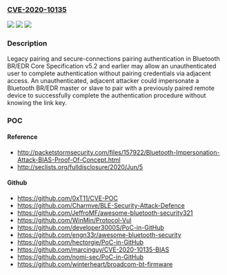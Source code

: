 ### [CVE-2020-10135](https://cve.mitre.org/cgi-bin/cvename.cgi?name=CVE-2020-10135)
![](https://img.shields.io/static/v1?label=Product&message=BR%2FEDR&color=blue)
![](https://img.shields.io/static/v1?label=Version&message=5.2%3C%3D%205.2%20&color=brighgreen)
![](https://img.shields.io/static/v1?label=Vulnerability&message=CWE-757%20Selection%20of%20Less-Secure%20Algorithm%20During%20Negotiation%20('Algorithm%20Downgrade')&color=brighgreen)

### Description

Legacy pairing and secure-connections pairing authentication in Bluetooth BR/EDR Core Specification v5.2 and earlier may allow an unauthenticated user to complete authentication without pairing credentials via adjacent access. An unauthenticated, adjacent attacker could impersonate a Bluetooth BR/EDR master or slave to pair with a previously paired remote device to successfully complete the authentication procedure without knowing the link key.

### POC

#### Reference
- http://packetstormsecurity.com/files/157922/Bluetooth-Impersonation-Attack-BIAS-Proof-Of-Concept.html
- http://seclists.org/fulldisclosure/2020/Jun/5

#### Github
- https://github.com/0xT11/CVE-POC
- https://github.com/Charmve/BLE-Security-Attack-Defence
- https://github.com/JeffroMF/awesome-bluetooth-security321
- https://github.com/WinMin/Protocol-Vul
- https://github.com/developer3000S/PoC-in-GitHub
- https://github.com/engn33r/awesome-bluetooth-security
- https://github.com/hectorgie/PoC-in-GitHub
- https://github.com/marcinguy/CVE-2020-10135-BIAS
- https://github.com/nomi-sec/PoC-in-GitHub
- https://github.com/winterheart/broadcom-bt-firmware

